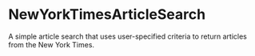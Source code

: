 # NewYorkTimesArticleSearch
A simple article search that uses user-specified criteria to return articles from the New York Times.
